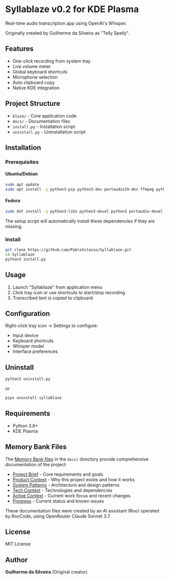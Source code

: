# Syllablaze v0.2 for KDE Plasma

Real-time audio transcription app using OpenAI's Whisper.

Originally created by Guilherme da Silveira as "Telly Spelly".

## Features

- One-click recording from system tray
- Live volume meter
- Global keyboard shortcuts
- Microphone selection
- Auto clipboard copy
- Native KDE integration

## Project Structure

- `blaze/` - Core application code
- `docs/` - Documentation files
- `install.py` - Installation script 
- `uninstall.py` - Uninstallation script


## Installation

### Prerequisites

#### Ubuntu/Debian
```bash
sudo apt update
sudo apt install -y python3-pip python3-dev portaudio19-dev ffmpeg python3-pipx
```

#### Fedora
```bash
sudo dnf install -y python3-libs python3-devel python3 portaudio-devel ffmpeg pipx
```

The setup script will automatically install these dependencies if they are missing.

### Install
```bash
git clone https://github.com/PabloVitasso/Syllablaze.git
cd Syllablaze
python3 install.py
```

## Usage

1. Launch "Syllablaze" from application menu
2. Click tray icon or use shortcuts to start/stop recording
3. Transcribed text is copied to clipboard

## Configuration

Right-click tray icon → Settings to configure:
- Input device
- Keyboard shortcuts
- Whisper model
- Interface preferences

## Uninstall
```bash
python3 uninstall.py
```
or

```bash
pipx uninstall syllablaze
```



## Requirements

- Python 3.8+
- KDE Plasma

## Memory Bank Files

The [Memory Bank files](docs/) in the `docs/` directory provide comprehensive documentation of the project:

- [Project Brief](docs/projectbrief.md) - Core requirements and goals
- [Product Context](docs/productContext.md) - Why this project exists and how it works
- [System Patterns](docs/systemPatterns.md) - Architecture and design patterns
- [Tech Context](docs/techContext.md) - Technologies and dependencies
- [Active Context](docs/activeContext.md) - Current work focus and recent changes
- [Progress](docs/progress.md) - Current status and known issues

These documentation files were created by an AI assistant (Roo) operated by RooCode, using OpenRouter Claude Sonnet 3.7.

## License

MIT License

## Author

**Guilherme da Silveira** (Original creator)

